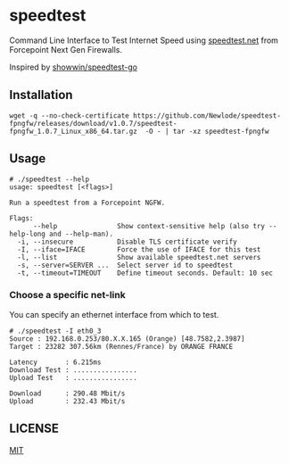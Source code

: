 # speedtest
Command Line Interface to Test Internet Speed using [speedtest.net](http://www.speedtest.net/) from Forcepoint Next Gen Firewalls.

Inspired by [showwin/speedtest-go](https://github.com/showwin/speedtest-go)

## Installation

```
wget -q --no-check-certificate https://github.com/Newlode/speedtest-fpngfw/releases/download/v1.0.7/speedtest-fpngfw_1.0.7_Linux_x86_64.tar.gz  -O - | tar -xz speedtest-fpngfw
```

## Usage

```
# ./speedtest --help
usage: speedtest [<flags>]

Run a speedtest from a Forcepoint NGFW.

Flags:
      --help               Show context-sensitive help (also try --help-long and --help-man).
  -i, --insecure           Disable TLS certificate verify
  -I, --iface=IFACE        Force the use of IFACE for this test
  -l, --list               Show available speedtest.net servers
  -s, --server=SERVER ...  Select server id to speedtest
  -t, --timeout=TIMEOUT    Define timeout seconds. Default: 10 sec
```

### Choose a specific net-link

You can specify an ethernet interface from which to test.
```
# ./speedtest -I eth0_3
Source : 192.168.0.253/80.X.X.165 (Orange) [48.7582,2.3987]
Target : 23282 307.56km (Rennes/France) by ORANGE FRANCE

Latency       : 6.215ms
Download Test : ................
Upload Test   : ................
 
Download      : 290.48 Mbit/s
Upload        : 232.43 Mbit/s
```


## LICENSE

[MIT](https://github.com/showwin/speedtest-go/blob/master/LICENSE)
